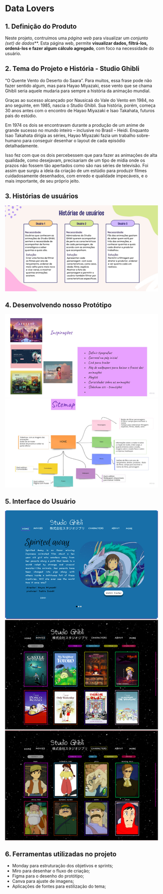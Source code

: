 # Data Lovers

## 1. Definição do Produto

Neste projeto, contruímos uma _página web_ para visualizar um _conjunto
(set) de dados_**. Esta página web, permite **visualizar dados, filtrá-los, ordená-los e fazer algum cálculo agregado**, com foco na necessidade do usuário.

## 2. Tema do Projeto e História - Studio Ghibli

“O Quente Vento do Deserto do Saara”. Para muitos, essa frase pode não fazer sentido algum, mas para Hayao Miyazaki, esse vento que se chama Ghibli seria aquele mudaria para sempre a história da animação mundial.

Graças ao sucesso alcançado por Nausicaä do Vale do Vento em 1984, no ano seguinte, em 1985, nascia o Studio Ghibli. Sua história, porém, começa 30 anos antes com o encontro de Hayao Miyazaki e Isao Takahata, futuros pais do estúdio.

Em 1974 os dois se encontravam durante a produção de um anime de grande sucesso no mundo inteiro – inclusive no Brasil – Heidi. Enquanto Isao Takahata dirigia as séries, Hayao Miyazaki fazia um trabalho sobre-humano para conseguir desenhar o layout de cada episódio detalhadamente.

Isso fez com que os dois percebessem que para fazer as animações de alta qualidade, como desejavam, precisariam de um tipo de mídia onde os prazos não fossem tão apertados como são nas séries de televisão. Foi assim que surgiu a ideia da criação de um estúdio para produzir filmes cuidadosamente desenhados, com enredo e qualidade impecáveis, e o mais importante, de seu próprio jeito.


## 3. Histórias de usuários
![img](usuario.png)


## 4. Desenvolvendo nosso Protótipo
![img](fluxogramaprototipo1.png)
![img](fluxogramaprototipo2.png)

## 5. Interface do Usuário
![img](telainicial.png)
![img](telamovies.png)
![img](telacharacters.png)

## 6. Ferramentas utilizadas no projeto
- Monday para estruturação dos objetivos e sprints;
- Miro para desenhar o fluxo de criação;
- Figma para o desenho do protótipo;
- Canva para ajuste de imagens;
- Aplicações de fontes para estilização do tema;

